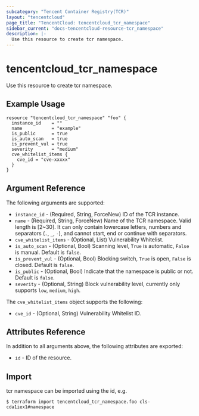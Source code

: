 ```yaml
---
subcategory: "Tencent Container Registry(TCR)"
layout: "tencentcloud"
page_title: "TencentCloud: tencentcloud_tcr_namespace"
sidebar_current: "docs-tencentcloud-resource-tcr_namespace"
description: |-
  Use this resource to create tcr namespace.
---
```


# tencentcloud_tcr_namespace

Use this resource to create tcr namespace.

## Example Usage

```hcl
resource "tencentcloud_tcr_namespace" "foo" {
  instance_id    = ""
  name           = "example"
  is_public      = true
  is_auto_scan   = true
  is_prevent_vul = true
  severity       = "medium"
  cve_whitelist_items {
    cve_id = "cve-xxxxx"
  }
}
```

## Argument Reference

The following arguments are supported:

* `instance_id` - (Required, String, ForceNew) ID of the TCR instance.
* `name` - (Required, String, ForceNew) Name of the TCR namespace. Valid length is [2~30]. It can only contain lowercase letters, numbers and separators (`.`, `_`, `-`), and cannot start, end or continue with separators.
* `cve_whitelist_items` - (Optional, List) Vulnerability Whitelist.
* `is_auto_scan` - (Optional, Bool) Scanning level, `True` is automatic, `False` is manual. Default is `false`.
* `is_prevent_vul` - (Optional, Bool) Blocking switch, `True` is open, `False` is closed. Default is `false`.
* `is_public` - (Optional, Bool) Indicate that the namespace is public or not. Default is `false`.
* `severity` - (Optional, String) Block vulnerability level, currently only supports `low`, `medium`, `high`.

The `cve_whitelist_items` object supports the following:

* `cve_id` - (Optional, String) Vulnerability Whitelist ID.

## Attributes Reference

In addition to all arguments above, the following attributes are exported:

* `id` - ID of the resource.



## Import

tcr namespace can be imported using the id, e.g.

```
$ terraform import tencentcloud_tcr_namespace.foo cls-cda1iex1#namespace
```

